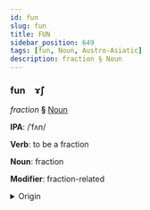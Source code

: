 ```yaml
---
id: fun
slug: fun
title: FUN
sidebar_position: 649
tags: [fun, Noun, Austro-Asiatic]
description: fraction § Noun
---
```


### fun&emsp;<span kind="abugida">ɤ̃ʃ</span>

*fraction* **§** [Noun](../../tags/Noun)

**IPA**: /ˈfʌn/

**Verb**: to be a fraction

**Noun**: fraction

**Modifier**: fraction-related

<details>
    <summary>Origin</summary>
    Vietnamese phần [fəŋ˨˩]<br/>
    <em>Austro-Asiatic Language Family</em>
</details>
